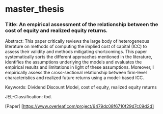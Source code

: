 # master_thesis
### Title: An empirical assessment of the relationship between the cost of equity and realized equity returns.

Abstract: This paper critically reviews the large body of heterogeneous literature on methods of computing the implied cost of capital (ICC) to assess their validity and methods mitigating shortcomings. This paper systematically sorts the different approaches mentioned in the literature, identifies the assumptions underlying the models and evaluates the empirical results and limitations in light of these assumptions. Moreover, I empirically assess the cross-sectional relationship between firm-level characteristics and realized future returns using a model-based ICC.

Keywords: Dividend Discount Model, cost of equity, realized equity returns

JEL-Classification: tbd.

[Paper] [https://www.overleaf.com/project/6479dc08f6710f29d7c09d2d]

